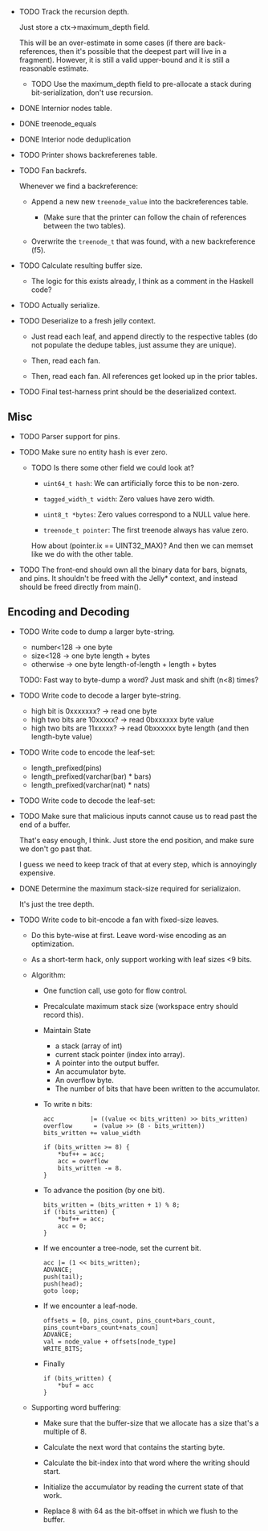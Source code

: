 -   TODO Track the recursion depth.

    Just store a ctx->maximum_depth field.

    This will be an over-estimate in some cases (if there are
    back-references, then it's possible that the deepest part will live
    in a fragment).  However, it is still a valid upper-bound and it is
    still a reasonable estimate.

    -   TODO Use the maximum_depth field to pre-allocate a stack during
        bit-serialization, don't use recursion.

-   DONE Internior nodes table.
-   DONE treenode_equals
-   DONE Interior node deduplication

-   TODO Printer shows backreferenes table.

-   TODO Fan backrefs.

    Whenever we find a backreference:

    -   Append a new new `treenode_value` into the backreferences table.

        -   (Make sure that the printer can follow the chain of references
            between the two tables).

    -   Overwrite the `treenode_t` that was found, with a new
        backreference (f5).

-   TODO Calculate resulting buffer size.

    -   The logic for this exists already, I think as a comment in the
        Haskell code?

-   TODO Actually serialize.

-   TODO Deserialize to a fresh jelly context.

    -   Just read each leaf, and append directly to the respective tables
        (do not populate the dedupe tables, just assume they are unique).

    -   Then, read each fan.

    -   Then, read each fan.  All references get looked up in the
        prior tables.

-   TODO Final test-harness print should be the deserialized context.


## Misc

-   TODO Parser support for pins.

-   TODO Make sure no entity hash is ever zero.

    -   TODO Is there some other field we could look at?

        -   `uint64_t hash`: We can artificially force this to be non-zero.

        -   `tagged_width_t width`: Zero values have zero width.

        -   `uint8_t *bytes`: Zero values correspond to a NULL value here.

        -   `treenode_t pointer`: The first treenode always has value zero.

        How about (pointer.ix == UINT32_MAX)?  And then we can memset
        like we do with the other table.

-   TODO The front-end should own all the binary data for bars, bignats,
    and pins.  It shouldn't be freed with the Jelly* context, and instead
    should be freed directly from main().


## Encoding and Decoding

-   TODO Write code to dump a larger byte-string.

    -   number<128 -> one byte
    -   size<128   -> one byte length + bytes
    -   otherwise  -> one byte length-of-length + length + bytes

    TODO: Fast way to byte-dump a word?  Just mask and shift (n<8) times?

-   TODO Write code to decode a larger byte-string.

    - high bit is 0xxxxxxx? -> read one byte
    - high two bits are 10xxxxx? -> read 0bxxxxxx byte value
    - high two bits are 11xxxxx? -> read 0bxxxxxx byte length (and then length-byte value)

-   TODO Write code to encode the leaf-set:

    -   length_prefixed(pins)
    -   length_prefixed(varchar(bar) * bars)
    -   length_prefixed(varchar(nat) * nats)

-   TODO Write code to decode the leaf-set:

-   TODO Make sure that malicious inputs cannot cause us to read past
    the end of a buffer.

    That's easy enough, I think.  Just store the end position, and make
    sure we don't go past that.

    I guess we need to keep track of that at every step, which is
    annoyingly expensive.

-   DONE Determine the maximum stack-size required for serializaion.

    It's just the tree depth.

-   TODO Write code to bit-encode a fan with fixed-size leaves.

    -   Do this byte-wise at first.  Leave word-wise encoding as an optimization.
    -   As a short-term hack, only support working with leaf sizes <9 bits.

    -   Algorithm:

        -   One function call, use goto for flow control.

        -   Precalculate maximum stack size (workspace entry should record this).

        -   Maintain State

            -   a stack (array of int)
            -   current stack pointer (index into array).
            -   A pointer into the output buffer.
            -   An accumulator byte.
            -   An overflow byte.
            -   The number of bits that have been written to the accumulator.

        -   To write n bits:

                acc          |= ((value << bits_written) >> bits_written)
                overflow      = (value >> (8 - bits_written))
                bits_written += value_width

                if (bits_written >= 8) {
                    *buf++ = acc;
                    acc = overflow
                    bits_written -= 8.
                }

        -   To advance the position (by one bit).

                bits_written = (bits_written + 1) % 8;
                if (!bits_written) {
                    *buf++ = acc;
                    acc = 0;
                }

        -   If we encounter a tree-node, set the current bit.

                acc |= (1 << bits_written);
                ADVANCE;
                push(tail);
                push(head);
                goto loop;

        -   If we encounter a leaf-node.

                offsets = [0, pins_count, pins_count+bars_count, pins_count+bars_count+nats_coun]
                ADVANCE;
                val = node_value + offsets[node_type]
                WRITE_BITS;

        -   Finally

                if (bits_written) {
                    *buf = acc
                }

    -   Supporting word buffering:

        -   Make sure that the buffer-size that we allocate has a size that's a multiple of 8.

        -   Calculate the next word that contains the starting byte.

        -   Calculate the bit-index into that word where the writing should start.

        -   Initialize the accumulator by reading the current state of that work.

        -   Replace 8 with 64 as the bit-offset in which we flush to the buffer.
